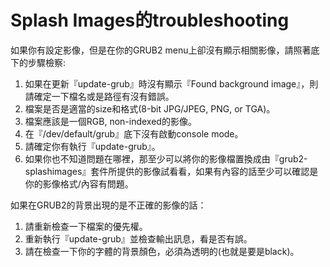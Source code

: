 # Splash Images的troubleshooting

如果你有設定影像，但是在你的GRUB2 menu上卻沒有顯示相關影像，請照著底下的步驟檢察:

1. 如果在更新『update-grub』時沒有顯示『Found background image』，則請確定一下檔名或是路徑有沒有錯誤。
2. 檔案是否是適當的size和格式(8-bit JPG/JPEG, PNG, or TGA)。
3. 檔案應該是一個RGB, non-indexed的影像。
4. 在『/dev/default/grub』底下沒有啟動console mode。
5. 請確定你有執行『update-grub』。
6. 如果你也不知道問題在哪裡，那至少可以將你的影像檔置換成由『grub2-splashimages』套件所提供的影像試看看，如果有內容的話至少可以確認是你的影像格式/內容有問題。

如果在GRUB2的背景出現的是不正確的影像的話：
1. 請重新檢查一下檔案的優先權。
2. 重新執行『update-grub』並檢查輸出訊息，看是否有誤。
3. 請在檢查一下你的字體的背景顏色，必須為透明的(也就是要是black)。